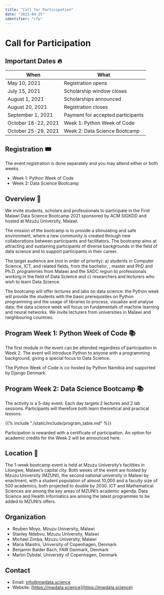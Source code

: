 ```yaml
---
title: "Call for Participation"
date: "2021-04-25"
identifier: "cfp"
---
```


# Call for Participation

## Important Dates 🔥

| When                | What                              |
| ------------------- | --------------------------------- |
| May 10, 2021        | Registration opens                |
| July 15, 2021       | Scholarship window closes         |
| August 1, 2021      | Scholarships announced            |
| August 20, 2021     | Registration closes               |
| September 1, 2021   | Payment for accepted participants |
| October 18-22, 2021 | Week 1: Python Week of Code       |
| October 25-29, 2021 | Week 2: Data Science Bootcamp     |


## Registration 🎟️

The event registration is done separately and you may attend either or both weeks.

* Week 1: Python Week of Code
* Week 2: Data Science Bootcamp

## Overview 🧐

We invite students, scholars and professionals to participate in the First Malawi Data Science Bootcamp 2021 sponsored by ACM SIGKDD and hosted at Mzuzu University, Malawi.

The mission of the bootcamp is to provide a stimulating and safe environment, where a new community is created through new collaborations between participants and facilitators. The bootcamp aims at attracting and sustaining participants of diverse backgrounds in the field of data science and to support participants in their career.

The target audience are (not in order of priority): a) students in Computer Science, ICT, and related fields, from the bachelor, , master and PhD and Ph.D. programmes from Malawi and the SADC region b) professionals working in the field of Data Science and c) researchers and lecturers who wish to learn Data Science.

The bootcamp will offer lectures and labs on data science: the Python week will provide the students with the basic prerequisites on Python programming and the usage of libraries to process, visualize and analyse data; the data science week will focus on fundamentals of machine learning and neural networks. We invite lecturers from universities in Malawi and neighbouring countries.


## Program Week 1: Python Week of Code 📚
The first module in the event can be attended regardless of participation in Week 2. The event will introduce Python to anyone with a programming background, giving a special focus to Data Science.

The Python Week of Code is co-hosted by Python Namibia and supported by Django Denmark.


## Program Week 2: Data Science Bootcamp 📚

The activity is a 5-day event. Each day targets 2 lectures and 2 lab sessions. Participants will therefore both learn theoretical and practical lessons.

{{% include "./static/include/program_table.md" %}}

Participation is rewarded with a certificate of participation. An option for academic credits for the Week 2 will be announced here.

## Location 🌈

The 1-week bootcamp event is held at Mzuzu University’s facilities in Lilongwe, Malawi’s capital city.
Both weeks of the event are hosted by Mzuzu University (MZUNI), the second national university in Malawi by enactment, with a student population of almost 10,000 and a faculty size of 500 academics, both projected to double by 2030. ICT and Mathematical Sciences are among the key areas of MZUNI’s academic agenda. Data Science and Health Informatics are among the latest programmes to be added to MZUNI’s offers.

## Organization

* Reuben Moyo, Mzuzu University, Malawi
* Stanley Ndebvu, Mzuzu University, Malawi
* Michael Zimba, Mzuzu University, Malawi
* Maria Maistro, University of Copenhagen, Denmark
* Benjamin Balder Bach, FAIR Danmark, Denmark
* Martin Dybdal, University of Copenhagen, Denmark

## Contact

* Email: [info@mwdata.science](mailto:info@mwdata.science)
* Website: [https://mwdata.science](https://mwdata.science)
